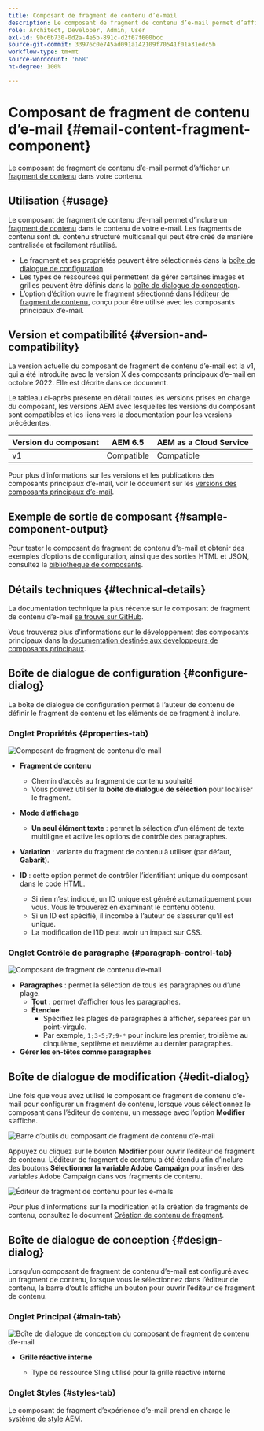 ```yaml
---
title: Composant de fragment de contenu d’e-mail
description: Le composant de fragment de contenu d’e-mail permet d’afficher un fragment de contenu dans votre contenu.
role: Architect, Developer, Admin, User
exl-id: 9bc6b730-0d2a-4e5b-891c-d2f67f600bcc
source-git-commit: 33976c0e745ad091a142109f70541f01a31edc5b
workflow-type: tm+mt
source-wordcount: '668'
ht-degree: 100%

---
```



# Composant de fragment de contenu d’e-mail {#email-content-fragment-component}

Le composant de fragment de contenu d’e-mail permet d’afficher un [fragment de contenu](https://experienceleague.adobe.com/docs/experience-manager-cloud-service/assets/content-fragments/content-fragments.html?lang=fr) dans votre contenu.

## Utilisation {#usage}

Le composant de fragment de contenu d’e-mail permet d’inclure un [fragment de contenu](https://experienceleague.adobe.com/docs/experience-manager-cloud-service/assets/content-fragments/content-fragments.html) dans le contenu de votre e-mail. Les fragments de contenu sont du contenu structuré multicanal qui peut être créé de manière centralisée et facilement réutilisé.

* Le fragment et ses propriétés peuvent être sélectionnés dans la [boîte de dialogue de configuration](#configure-dialog).
* Les types de ressources qui permettent de gérer certaines images et grilles peuvent être définis dans la [boîte de dialogue de conception](#design-dialog).
* L’option d’édition ouvre le fragment sélectionné dans l’[éditeur de fragment de contenu](#edit-dialog), conçu pour être utilisé avec les composants principaux d’e-mail.

## Version et compatibilité {#version-and-compatibility}

La version actuelle du composant de fragment de contenu d’e-mail est la v1, qui a été introduite avec la version X des composants principaux d’e-mail en octobre 2022. Elle est décrite dans ce document.

Le tableau ci-après présente en détail toutes les versions prises en charge du composant, les versions AEM avec lesquelles les versions du composant sont compatibles et les liens vers la documentation pour les versions précédentes.

| Version du composant | AEM 6.5 | AEM as a Cloud Service |
|---|---|---|
| v1 | Compatible | Compatible |

Pour plus d’informations sur les versions et les publications des composants principaux d’e-mail, voir le document sur les [versions des composants principaux d’e-mail](/help/email/versions.md).

## Exemple de sortie de composant {#sample-component-output}

Pour tester le composant de fragment de contenu d’e-mail et obtenir des exemples d’options de configuration, ainsi que des sorties HTML et JSON, consultez la [bibliothèque de composants](https://adobe.com/go/aem_cmp_library_email_cf).

## Détails techniques {#technical-details}

La documentation technique la plus récente sur le composant de fragment de contenu d’e-mail [se trouve sur GitHub](https://adobe.com/go/aem_cmp_tech_email_cf_v1).

Vous trouverez plus d’informations sur le développement des composants principaux dans la [documentation destinée aux développeurs de composants principaux](/help/developing/overview.md).

## Boîte de dialogue de configuration {#configure-dialog}

La boîte de dialogue de configuration permet à l’auteur de contenu de définir le fragment de contenu et les éléments de ce fragment à inclure.

### Onglet Propriétés {#properties-tab}

![Composant de fragment de contenu d’e-mail](/help/email/assets/email-content-fragment-edit-properties.png)

* **Fragment de contenu**

   * Chemin d’accès au fragment de contenu souhaité
   * Vous pouvez utiliser la **boîte de dialogue de sélection** pour localiser le fragment.

* **Mode d’affichage**
   * **Un seul élément texte** : permet la sélection d’un élément de texte multiligne et active les options de contrôle des paragraphes.
* **Variation** : variante du fragment de contenu à utiliser (par défaut, **Gabarit**).

* **ID** : cette option permet de contrôler l’identifiant unique du composant dans le code HTML.
   * Si rien n’est indiqué, un ID unique est généré automatiquement pour vous. Vous le trouverez en examinant le contenu obtenu.
   * Si un ID est spécifié, il incombe à l’auteur de s’assurer qu’il est unique.
   * La modification de l’ID peut avoir un impact sur CSS.

### Onglet Contrôle de paragraphe {#paragraph-control-tab}

![Composant de fragment de contenu d’e-mail](/help/assets/content-fragment-edit-paragraph.png)

* **Paragraphes** : permet la sélection de tous les paragraphes ou d’une plage.
   * **Tout** : permet d’afficher tous les paragraphes.
   * **Étendue**
      * Spécifiez les plages de paragraphes à afficher, séparées par un point-virgule.
      * Par exemple, `1;3-5;7;9-*` pour inclure les premier, troisième au cinquième, septième et neuvième au dernier paragraphes.
* **Gérer les en-têtes comme paragraphes**

## Boîte de dialogue de modification {#edit-dialog}

Une fois que vous avez utilisé le composant de fragment de contenu d’e-mail pour configurer un fragment de contenu, lorsque vous sélectionnez le composant dans l’éditeur de contenu, un message avec l’option **Modifier** s’affiche.

![Barre d’outils du composant de fragment de contenu d’e-mail](/help/email/assets/email-content-fragment-edit-toolbar.png)

Appuyez ou cliquez sur le bouton **Modifier** pour ouvrir l’éditeur de fragment de contenu. L’éditeur de fragment de contenu a été étendu afin d’inclure des boutons **Sélectionner la variable Adobe Campaign** pour insérer des variables Adobe Campaign dans vos fragments de contenu.

![Éditeur de fragment de contenu pour les e-mails](/help/email/assets/email-content-fragment-editor.png)

Pour plus d’informations sur la modification et la création de fragments de contenu, consultez le document [Création de contenu de fragment](https://experienceleague.adobe.com/docs/experience-manager-cloud-service/content/assets/content-fragments/content-fragments-variations.html?lang=fr).

## Boîte de dialogue de conception {#design-dialog}

Lorsqu’un composant de fragment de contenu d’e-mail est configuré avec un fragment de contenu, lorsque vous le sélectionnez dans l’éditeur de contenu, la barre d’outils affiche un bouton pour ouvrir l’éditeur de fragment de contenu.


### Onglet Principal {#main-tab}

![Boîte de dialogue de conception du composant de fragment de contenu d’e-mail](/help/email/assets/email-content-fragment-design.png)

* **Grille réactive interne**

   * Type de ressource Sling utilisé pour la grille réactive interne

### Onglet Styles {#styles-tab}

Le composant de fragment d’expérience d’e-mail prend en charge le [système de style](/help/get-started/authoring.md#component-styling) AEM.
